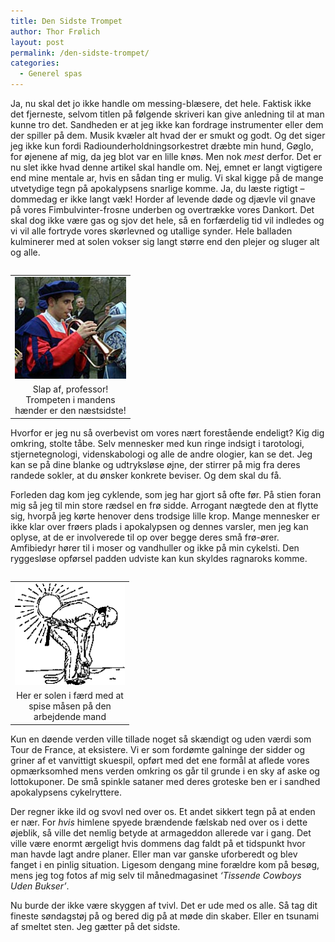 ```yaml
---
title: Den Sidste Trompet
author: Thor Frølich
layout: post
permalink: /den-sidste-trompet/
categories:
  - Generel spas
---
```

Ja, nu skal det jo ikke handle om messing-blæsere, det hele. Faktisk ikke det fjerneste, selvom titlen på følgende skriveri kan give anledning til at man kunne tro det. Sandheden er at jeg ikke kan fordrage instrumenter eller dem der spiller på dem. Musik kvæler alt hvad der er smukt og godt. Og det siger jeg ikke kun fordi Radiounderholdningsorkestret dræbte min hund, Gøglo, for øjenene af mig, da jeg blot var en lille knøs. Men nok *mest* derfor. Det er nu slet ikke hvad denne artikel skal handle om. Nej, emnet er langt vigtigere end mine mentale ar, hvis en sådan ting er mulig. Vi skal kigge på de mange utvetydige tegn på apokalypsens snarlige komme. Ja, du læste rigtigt – dommedag er ikke langt væk! Horder af levende døde og djævle vil gnave på vores Fimbulvinter-frosne underben og overtrække vores Dankort. Det skal dog ikke være gas og sjov det hele, så en forfærdelig tid vil indledes og vi vil alle fortryde vores skørlevned og utallige synder. Hele balladen kulminerer med at solen vokser sig langt større end den plejer og sluger alt og alle.

<table style="float: right;">
  <tr>
    <td>
      <img src="/images/trompet_01.jpg" alt="BLAAAAAT!!" />
    </td>
  </tr>
  
  <tr>
    <td align="center" width="178">
      Slap af, professor! Trompeten i mandens hænder er den næstsidste!
    </td>
  </tr>
</table>

Hvorfor er jeg nu så overbevist om vores nært forestående endeligt? Kig dig omkring, stolte tåbe. Selv mennesker med kun ringe indsigt i tarotologi, stjernetegnologi, videnskabologi og alle de andre ologier, kan se det. Jeg kan se på dine blanke og udtryksløse øjne, der stirrer på mig fra deres randede sokler, at du ønsker konkrete beviser. Og dem skal du få.

Forleden dag kom jeg cyklende, som jeg har gjort så ofte før. På stien foran mig så jeg til min store rædsel en frø sidde. Arrogant nægtede den at flytte sig, hvorpå jeg kørte henover dens trodsige lille krop. Mange mennesker er ikke klar over frøers plads i apokalypsen og dennes varsler, men jeg kan oplyse, at de er involverede til op over begge deres små frø-ører. Amfibiedyr hører til i moser og vandhuller og ikke på min cykelsti. Den ryggesløse opførsel padden udviste kan kun skyldes ragnaroks komme.

<table style="float: left;">
  <tr>
    <td>
      <img src="/images/sun_eating_man_01.gif" alt="Pas på, Allan!!" />
    </td>
  </tr>
  
  <tr>
    <td align="center" width="176">
      Her er solen i færd med at spise måsen på den arbejdende mand
    </td>
  </tr>
</table>

Kun en døende verden ville tillade noget så skændigt og uden værdi som Tour de France, at eksistere. Vi er som fordømte galninge der sidder og griner af et vanvittigt skuespil, opført med det ene formål at aflede vores opmærksomhed mens verden omkring os går til grunde i en sky af aske og lottokuponer. De små spinkle sataner med deres groteske ben er i sandhed apokalypsens cykelryttere.

Der regner ikke ild og svovl ned over os. Et andet sikkert tegn på at enden er nær. For *hvis* himlene spyede brændende fælskab ned over os i dette øjeblik, så ville det nemlig betyde at armageddon allerede var i gang. Det ville være enormt ærgeligt hvis dommens dag faldt på et tidspunkt hvor man havde lagt andre planer. Eller man var ganske uforberedt og blev fanget i en pinlig situation. Ligesom dengang mine forældre kom på besøg, mens jeg tog fotos af mig selv til månedmagasinet *‘Tissende Cowboys Uden Bukser’*.

Nu burde der ikke være skyggen af tvivl. Det er ude med os alle. Så tag dit fineste søndagstøj på og bered dig på at møde din skaber. Eller en tsunami af smeltet sten. Jeg gætter på det sidste.